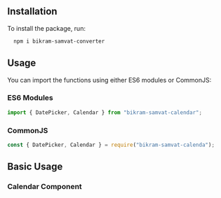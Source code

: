 

## Installation

To install the package, run:

```sh
  npm i bikram-samvat-converter
```

## Usage

You can import the functions using either ES6 modules or CommonJS:

### ES6 Modules

```js
import { DatePicker, Calendar } from "bikram-samvat-calendar";
```

### CommonJS

```js
const { DatePicker, Calendar } = require("bikram-samvat-calenda");
```

## Basic Usage

### Calendar Component

